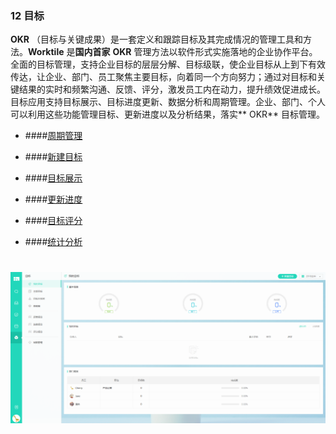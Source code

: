 ### 12 目标

**OKR** （目标与关键成果）是一套定义和跟踪目标及其完成情况的管理工具和方法。**Worktile** 是**国内首家** **OKR** 管理方法以软件形式实施落地的企业协作平台。全面的目标管理，支持企业目标的层层分解、目标级联，使企业目标从上到下有效传达，让企业、部门、员工聚焦主要目标，向着同一个方向努力；通过对目标和关键结果的实时和频繁沟通、反馈、评分，激发员工内在动力，提升绩效促进成长。目标应用支持目标展示、目标进度更新、数据分析和周期管理。企业、部门、个人可以利用这些功能管理目标、更新进度以及分析结果，落实** OKR** 目标管理。

* ####[周期管理](/yong-hu-zhi-nan/yong-hu-shou-ce/mu-biao/zhou-qi-guan-li.md)

* ####[新建目标](/yong-hu-zhi-nan/yong-hu-shou-ce/mu-biao/xin-jian-mu-biao.md)

* ####[目标展示](/yong-hu-zhi-nan/yong-hu-shou-ce/mu-biao/mu-biao-zhan-shi.md)

* ####[更新进度](/yong-hu-zhi-nan/yong-hu-shou-ce/mu-biao/geng-xin-jin-du.md)

* ####[目标评分](/yong-hu-zhi-nan/yong-hu-shou-ce/mu-biao/mu-biao-ping-fen.md)

* ####[统计分析](/yong-hu-zhi-nan/yong-hu-shou-ce/mu-biao/tong-ji-fen-xi.md)

# ![](/assets/12目标.png)

